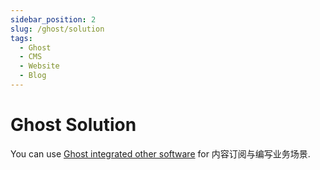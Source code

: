 ```yaml
---
sidebar_position: 2
slug: /ghost/solution
tags:
  - Ghost
  - CMS
  - Website
  - Blog
---
```


# Ghost Solution

You can use [Ghost integrated other software](https://ghost.org/integrations/) for 内容订阅与编写业务场景.


